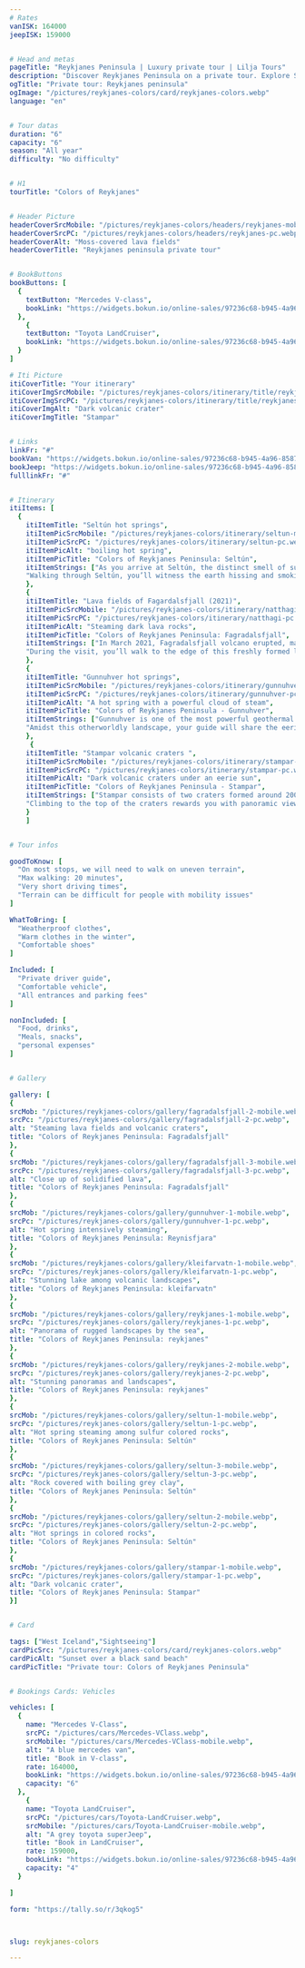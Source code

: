 ```yaml
---
# Rates
vanISK: 164000
jeepISK: 159000


# Head and metas
pageTitle: "Reykjanes Peninsula | Luxury private tour | Lilja Tours"
description: "Discover Reykjanes Peninsula on a private tour. Explore Seltún, Gunnuhver, Nátthagi, and Stampar's stunning landscapes. Volcanic wonders await!"
ogTitle: "Private tour: Reykjanes peninsula"
ogImage: "/pictures/reykjanes-colors/card/reykjanes-colors.webp"
language: "en"


# Tour datas
duration: "6"
capacity: "6"
season: "All year"
difficulty: "No difficulty"


# H1
tourTitle: "Colors of Reykjanes"


# Header Picture
headerCoverSrcMobile: "/pictures/reykjanes-colors/headers/reykjanes-mobile.webp"
headerCoverSrcPC: "/pictures/reykjanes-colors/headers/reykjanes-pc.webp"
headerCoverAlt: "Moss-covered lava fields"
headerCoverTitle: "Reykjanes peninsula private tour"


# BookButtons
bookButtons: [
  {
    textButton: "Mercedes V-class",
    bookLink: "https://widgets.bokun.io/online-sales/97236c68-b945-4a96-8587-660bdc4c45fd/experience-calendar/796567"
  },
    {
    textButton: "Toyota LandCruiser",
    bookLink: "https://widgets.bokun.io/online-sales/97236c68-b945-4a96-8587-660bdc4c45fd/experience-calendar/796870"
  }
]

# Iti Picture
itiCoverTitle: "Your itinerary"
itiCoverImgSrcMobile: "/pictures/reykjanes-colors/itinerary/title/reykjanes-mobile.webp"
itiCoverImgSrcPC: "/pictures/reykjanes-colors/itinerary/title/reykjanes-pc.webp"
itiCoverImgAlt: "Dark volcanic crater"
itiCoverImgTitle: "Stampar"


# Links
linkFr: "#"
bookVan: "https://widgets.bokun.io/online-sales/97236c68-b945-4a96-8587-660bdc4c45fd/experience-calendar/796567"
bookJeep: "https://widgets.bokun.io/online-sales/97236c68-b945-4a96-8587-660bdc4c45fd/experience-calendar/796870"
fulllinkFr: "#"


# Itinerary
itiItems: [
  { 
    itiItemTitle: "Seltún hot springs",
    itiItemPicSrcMobile: "/pictures/reykjanes-colors/itinerary/seltun-mobile.webp",
    itiItemPicSrcPC: "/pictures/reykjanes-colors/itinerary/seltun-pc.webp",
    itiItemPicAlt: "boiling hot spring",
    itiItemPicTitle: "Colors of Reykjanes Peninsula: Seltún",
    itiItemStrings: ["As you arrive at Seltún, the distinct smell of sulfur is the first sign of the volcanic activity beneath your feet. This geothermal area on the Reykjanes Peninsula is alive with bubbling mud pots, steaming vents, and vibrant mineral deposits, showcasing the raw power of Iceland’s underground forces.",
    "Walking through Seltún, you’ll witness the earth hissing and smoking, surrounded by colorful rocks transformed by hydrothermal activity. The striking contrast of red, yellow, and green hues against the steaming landscape creates a surreal, otherworldly experience. It’s a fascinating glimpse into Iceland’s volcanic heart and a must-see for nature enthusiasts and photographers."]
    },
    {
    itiItemTitle: "Lava fields of Fagardalsfjall (2021)",
    itiItemPicSrcMobile: "/pictures/reykjanes-colors/itinerary/natthagi-mobile.webp",
    itiItemPicSrcPC: "/pictures/reykjanes-colors/itinerary/natthagi-pc.webp",
    itiItemPicAlt: "Steaming dark lava rocks",
    itiItemPicTitle: "Colors of Reykjanes Peninsula: Fagradalsfjall",
    itiItemStrings: ["In March 2021, Fagradalsfjall volcano erupted, marking the start of a new volcanic cycle in Iceland. This eruption lasted six months, dramatically reshaping the landscape. Today, the lava field remains active, still steaming with heat from deep within the earth.",
    "During the visit, you’ll walk to the edge of this freshly formed lava field, where the rugged, black rocks showcase the power of volcanic activity. It’s a unique opportunity to witness a newly born land and experience Iceland’s dynamic geological forces up close."]
    },
    {
    itiItemTitle: "Gunnuhver hot springs",
    itiItemPicSrcMobile: "/pictures/reykjanes-colors/itinerary/gunnuhver-mobile.webp",
    itiItemPicSrcPC: "/pictures/reykjanes-colors/itinerary/gunnuhver-pc.webp",
    itiItemPicAlt: "A hot spring with a powerful cloud of steam",
    itiItemPicTitle: "Colors of Reykjanes Peninsula - Gunnuhver",
    itiItemStrings: ["Gunnuhver is one of the most powerful geothermal hot springs in Iceland, known for its immense size and intensity. Even from the parking lot, you can hear the roaring steam vents. As you approach, you’ll find yourself enveloped in a massive cloud of steam, feeling the heat and smelling the sulfur in the air.",
    "Amidst this otherworldly landscape, your guide will share the eerie legend of Gunnuhver, named after a ghost believed to be trapped within the boiling spring. This captivating tale adds a mystical touch to the already surreal experience."]
    },
     {
    itiItemTitle: "Stampar volcanic craters ",
    itiItemPicSrcMobile: "/pictures/reykjanes-colors/itinerary/stampar-mobile.webp",
    itiItemPicSrcPC: "/pictures/reykjanes-colors/itinerary/stampar-pc.webp",
    itiItemPicAlt: "Dark volcanic craters under an eerie sun",
    itiItemPicTitle: "Colors of Reykjanes Peninsula - Stampar",
    itiItemStrings: ["Stampar consists of two craters formed around 2000 years ago on the western Reykjanes Peninsula. This area is strikingly barren, with vast stretches of dark, black volcanic rocks creating a surreal, moon-like landscape.",
    "Climbing to the top of the craters rewards you with panoramic views of this dramatic terrain, showcasing the raw beauty of Iceland’s volcanic origin. It’s a mesmerizing spot that offers a unique glimpse into the island’s geological past and is a must-visit for nature enthusiasts and photographers."]
    }
    ]


# Tour infos

goodToKnow: [
  "On most stops, we will need to walk on uneven terrain", 
  "Max walking: 20 minutes",
  "Very short driving times",
  "Terrain can be difficult for people with mobility issues"
]

WhatToBring: [
  "Weatherproof clothes", 
  "Warm clothes in the winter", 
  "Comfortable shoes"
]

Included: [
  "Private driver guide",
  "Comfortable vehicle",
  "All entrances and parking fees"
]

nonIncluded: [
  "Food, drinks", 
  "Meals, snacks", 
  "personal expenses"
]


# Gallery

gallery: [
{
srcMob: "/pictures/reykjanes-colors/gallery/fagradalsfjall-2-mobile.webp",
srcPc: "/pictures/reykjanes-colors/gallery/fagradalsfjall-2-pc.webp",
alt: "Steaming lava fields and volcanic craters",
title: "Colors of Reykjanes Peninsula: Fagradalsfjall"
},    
{
srcMob: "/pictures/reykjanes-colors/gallery/fagradalsfjall-3-mobile.webp",
srcPc: "/pictures/reykjanes-colors/gallery/fagradalsfjall-3-pc.webp",
alt: "Close up of solidified lava",
title: "Colors of Reykjanes Peninsula: Fagradalsfjall"
},
{
srcMob: "/pictures/reykjanes-colors/gallery/gunnuhver-1-mobile.webp",
srcPc: "/pictures/reykjanes-colors/gallery/gunnuhver-1-pc.webp",
alt: "Hot spring intensively steaming",
title: "Colors of Reykjanes Peninsula: Reynisfjara"
},  
{
srcMob: "/pictures/reykjanes-colors/gallery/kleifarvatn-1-mobile.webp",
srcPc: "/pictures/reykjanes-colors/gallery/kleifarvatn-1-pc.webp",
alt: "Stunning lake among volcanic landscapes",
title: "Colors of Reykjanes Peninsula: kleifarvatn"
},  
{
srcMob: "/pictures/reykjanes-colors/gallery/reykjanes-1-mobile.webp",
srcPc: "/pictures/reykjanes-colors/gallery/reykjanes-1-pc.webp",
alt: "Panorama of rugged landscapes by the sea",
title: "Colors of Reykjanes Peninsula: reykjanes"
},   
{
srcMob: "/pictures/reykjanes-colors/gallery/reykjanes-2-mobile.webp",
srcPc: "/pictures/reykjanes-colors/gallery/reykjanes-2-pc.webp",
alt: "Stunning panoramas and landscapes",
title: "Colors of Reykjanes Peninsula: reykjanes"
},    
{
srcMob: "/pictures/reykjanes-colors/gallery/seltun-1-mobile.webp",
srcPc: "/pictures/reykjanes-colors/gallery/seltun-1-pc.webp",
alt: "Hot spring steaming among sulfur colored rocks",
title: "Colors of Reykjanes Peninsula: Seltún"
},  
{
srcMob: "/pictures/reykjanes-colors/gallery/seltun-3-mobile.webp",
srcPc: "/pictures/reykjanes-colors/gallery/seltun-3-pc.webp",
alt: "Rock covered with boiling grey clay",
title: "Colors of Reykjanes Peninsula: Seltún"
},  
{
srcMob: "/pictures/reykjanes-colors/gallery/seltun-2-mobile.webp",
srcPc: "/pictures/reykjanes-colors/gallery/seltun-2-pc.webp",
alt: "Hot springs in colored rocks",
title: "Colors of Reykjanes Peninsula: Seltún"
},  
{
srcMob: "/pictures/reykjanes-colors/gallery/stampar-1-mobile.webp",
srcPc: "/pictures/reykjanes-colors/gallery/stampar-1-pc.webp",
alt: "Dark volcanic crater",
title: "Colors of Reykjanes Peninsula: Stampar"
}]


# Card

tags: ["West Iceland","Sightseeing"]
cardPicSrc: "/pictures/reykjanes-colors/card/reykjanes-colors.webp"
cardPicAlt: "Sunset over a black sand beach"
cardPicTitle: "Private tour: Colors of Reykjanes Peninsula"


# Bookings Cards: Vehicles

vehicles: [
  {
    name: "Mercedes V-Class",
    srcPC: "/pictures/cars/Mercedes-VClass.webp",
    srcMobile: "/pictures/cars/Mercedes-VClass-mobile.webp",
    alt: "A blue mercedes van",
    title: "Book in V-class",
    rate: 164000,
    bookLink: "https://widgets.bokun.io/online-sales/97236c68-b945-4a96-8587-660bdc4c45fd/experience-calendar/796567",
    capacity: "6"
  },
    {
    name: "Toyota LandCruiser",
    srcPC: "/pictures/cars/Toyota-LandCruiser.webp",
    srcMobile: "/pictures/cars/Toyota-LandCruiser-mobile.webp",
    alt: "A grey toyota superJeep",
    title: "Book in LandCruiser",
    rate: 159000,
    bookLink: "https://widgets.bokun.io/online-sales/97236c68-b945-4a96-8587-660bdc4c45fd/experience-calendar/796870",
    capacity: "4"
  }

]

form: "https://tally.so/r/3qkog5"



slug: reykjanes-colors

---
```

